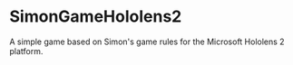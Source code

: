 # SimonGameHololens2

A simple game based on Simon's game rules for the Microsoft Hololens 2 platform.

